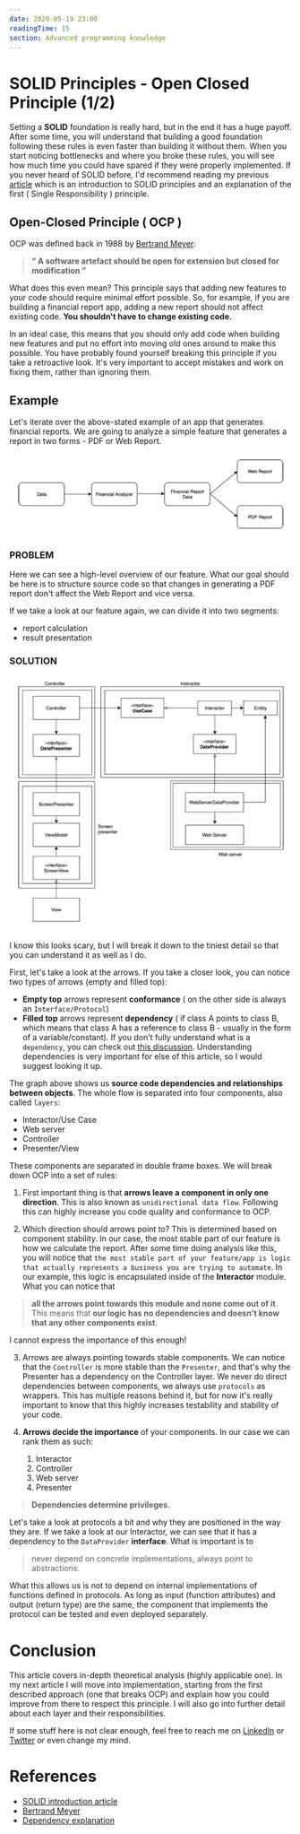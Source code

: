 ```yaml
---
date: 2020-05-19 23:00
readingTime: 15
section: Advanced programming knowledge
---
```



#	SOLID Principles - Open Closed Principle (1/2)


Setting a **SOLID** foundation is really hard, but in the end it has a huge payoff. After some time, you will understand that building a good foundation following these rules is even faster than building it without them. When you start noticing bottlenecks and where you broke these rules, you will see how much time you could have spared if they were properly implemented. If you never heard of SOLID before, I'd recommend reading my previous [article](https://caterpillardev.com/posts/SRP/) which is an introduction to SOLID principles and an explanation of the first ( Single Responsibility ) principle.


## Open-Closed Principle ( OCP )

OCP was defined back in 1988 by [Bertrand Meyer](https://en.wikipedia.org/wiki/Bertrand_Meyer):

> **“ A software artefact should be open for extension but closed for modification ”**

What does this even mean? This principle says that adding new features to your code should require minimal effort possible. So, for example, if you are building a financial report app, adding a new report should not affect existing code. **You shouldn't have to change existing code.**

In an ideal case, this means that you should only add code when building new features and put no effort into moving old ones around to make this possible. You have probably found yourself breaking this principle if you take a retroactive look. It's very important to accept mistakes and work on fixing them, rather than ignoring them.

## Example

Let's iterate over the above-stated example of an app that generates financial reports. We are going to analyze a simple feature that generates a report in two forms - PDF or Web Report.

![](/images/OCP_example_flow.png)

### **PROBLEM**

Here we can see a high-level overview of our feature. What our goal should be here is to structure source code so that changes in generating a PDF report don't affect the Web Report and vice versa.

If we take a look at our feature again, we can divide it into two segments:
- report calculation
- result presentation

### **SOLUTION**

![](/images/OCP.png)


I know this looks scary, but I will break it down to the tiniest detail so that you can understand it as well as I do.

First, let's take a look at the arrows. If you take a closer look, you can notice two types of arrows (empty and filled top):

- **Empty top** arrows represent **conformance** ( on the other side is always an `Interface/Protocol`)
- **Filled top** arrows represent **dependency** ( if class A points to class B, which means that class A has a reference to class B - usually in the form of a variable/constant). If you don't fully understand what is a `dependency`, you can check out [this discussion](https://www.quora.com/What-is-a-dependency-in-coding?share=1). Understanding dependencies is very important for else of this article, so I would suggest looking it up.


The graph above shows us **source code dependencies and relationships between objects**. The whole flow is separated into four components, also called `layers`:

- Interactor/Use Case
- Web server 
- Controller
- Presenter/View

These components are separated in double frame boxes. We will break down OCP into a set of rules:

1) First important thing is that **arrows leave a component in only one direction**. This is also known as `unidirectional data flow`. Following this can highly increase you code quality and conformance to OCP.

2) Which direction should arrows point to? This is determined based on component stability. In our case, the most stable part of our feature is how we calculate the report. After some time doing analysis like this, you will notice that `the most stable part of your feature/app is logic that actually represents a business you are trying to automate`. In our example, this logic is encapsulated inside of the **Interactor** module. What you can notice that 

> **all the arrows point towards this module and none come out of it**. This means that **our logic has no dependencies and doesn't know that any other components exist**. 

I cannot express the importance of this enough!

3) Arrows are always pointing towards stable components. We can notice that the `Controller` is more stable than the `Presenter`, and that's why the Presenter has a dependency on the Controller layer. We never do direct dependencies between components, we always use `protocols` as wrappers. This has multiple reasons behind it, but for now it's really important to know that this highly increases testability and stability of your code.

4) **Arrows decide the importance** of your components. In our case we can rank them as such:
	1. Interactor
	2. Controller
	3. Web server
	4. Presenter


> **Dependencies determine privileges.**

Let's take a look at protocols a bit and why they are positioned in the way they are. If we take a look at our Interactor, we can see that it has a dependency to the `DataProvider` **interface**. What is important is to 

> never depend on concrete implementations, always point to abstractions.

What this allows us is not to depend on internal implementations of functions defined in protocols. As long as input (function attributes) and output (return type) are the same, the component that implements the protocol can be tested and even deployed separately.

# Conclusion
This article covers in-depth theoretical analysis (highly applicable one). In my next article I will move into implementation, starting from the first described approach (one that breaks OCP) and explain how you could improve from there to respect this principle. I will also go into further detail about each layer and their responsibilities.

If some stuff here is not clear enough, feel free to reach me on  [LinkedIn](https://www.linkedin.com/in/nikolamatijevic) or [Twitter](https://twitter.com/nmatijevic1) or even change my mind. 


# References

- [SOLID introduction article](https://caterpillardev.com/posts/SRP/)
- [Bertrand Meyer](https://en.wikipedia.org/wiki/Bertrand_Meyer)
- [Dependency explanation](https://www.quora.com/What-is-a-dependency-in-coding?share=1)
